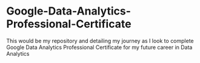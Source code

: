 # Google-Data-Analytics-Professional-Certificate

This would be my repository and detailing my journey as I look to complete Google Data Analytics Professional Certificate for my future career in Data Analytics
